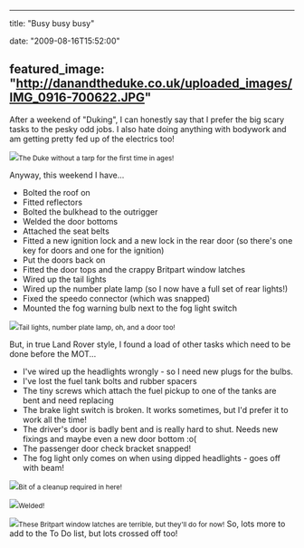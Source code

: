 
---
title: "Busy busy busy"

date: "2009-08-16T15:52:00"

featured_image: "http://danandtheduke.co.uk/uploaded_images/IMG_0916-700622.JPG"
---


After a weekend of "Duking", I can honestly say that I prefer the big scary tasks to the pesky odd jobs.  I also hate doing anything with bodywork and am getting pretty fed up of the electrics too!

<a href="http://danandtheduke.co.uk/uploaded_images/IMG_0916-700665.JPG"><img src="/images/busy-busy-busy/IMG_0916-700622.JPG"/></a><span style="font-size:85%;">The Duke without a tarp for the first time in ages!</span>

Anyway, this weekend I have...
<ul><li>Bolted the roof on</li><li>Fitted reflectors</li><li>Bolted the bulkhead to the outrigger</li><li>Welded the door bottoms</li><li>Attached the seat belts</li><li>Fitted a new ignition lock and a new lock in the rear door (so there's one key for doors and one for the ignition)</li><li>Put the doors back on</li><li>Fitted the door tops and the crappy Britpart window latches</li><li>Wired up the tail lights
</li><li>Wired up the number plate lamp (so I now have a full set of rear lights!)</li><li>Fixed the speedo connector (which was snapped)</li><li>Mounted the fog warning bulb next to the fog light switch
</li></ul><a href="http://danandtheduke.co.uk/uploaded_images/IMG_0905-790670.JPG"><img src="/images/busy-busy-busy/IMG_0905-790630.JPG"/></a><span style="font-size:85%;">Tail lights, number plate lamp, oh, and a door too!</span>

But, in true Land Rover style, I found a load of other tasks which need to be done before the MOT...
<ul><li>I've wired up the headlights wrongly - so I need new plugs for the bulbs.</li><li>I've lost the fuel tank bolts and rubber spacers</li><li>The tiny screws which attach the fuel pickup to one of the tanks are bent and need replacing</li><li>The brake light switch is broken.  It works sometimes, but I'd prefer it to work all the time!</li><li>The driver's door is badly bent and is really hard to shut.  Needs new fixings and maybe even a new door bottom :o(</li><li>The passenger door check bracket snapped!</li><li>The fog light only comes on when using dipped headlights - goes off with beam!</li></ul>
<a href="http://danandtheduke.co.uk/uploaded_images/IMG_0909-732214.JPG"><img src="/images/busy-busy-busy/IMG_0909-732208.JPG"/></a><span style="font-size:85%;">Bit of a cleanup required in here!</span>

<a href="http://danandtheduke.co.uk/uploaded_images/IMG_0913-732188.JPG"><img src="/images/busy-busy-busy/IMG_0913-732181.JPG"/></a><span style="font-size:85%;">Welded!</span>

<a href="http://danandtheduke.co.uk/uploaded_images/IMG_0915-700687.JPG"><img src="/images/busy-busy-busy/IMG_0915-700684.JPG"/></a><span style="font-size:85%;">These Britpart window latches are terrible, but they'll do for now!</span>
<span style="font-size:100%;">
So, lots more to add to the To Do list, but lots crossed off too!

</span>